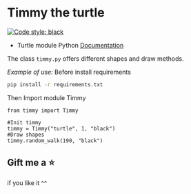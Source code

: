 # Timmy the turtle 
[![Code style: black](https://github.com/albertobarrago/tutle_timmy/actions/workflows/pylint.yml/badge.svg)](https://github.com/albertobarrago/tutle_timmy/actions/workflows/pylint.yml)

- Turtle module Python [Documentation](https://docs.python.org/3/library/turtle.html)


The class `timmy.py` offers different shapes and draw methods. 

_Example of use:_
Before install requirements

```bash
pip install -r requirements.txt
```
Then Import module Timmy
```pycon
from timmy import Timmy

#Init timmy
timmy = Timmy("turtle", 1, "black")
#Draw shapes
timmy.random_walk(190, "black")
```


## Gift me a ⭐️ 
if you like it ^^ 